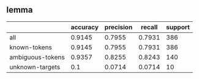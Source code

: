 
## lemma

|                  | accuracy | precision | recall | support |
|------------------|----------|-----------|--------|---------|
| all              | 0.9145   | 0.7955    | 0.7931 | 386     |
| known-tokens     | 0.9145   | 0.7955    | 0.7931 | 386     |
| ambiguous-tokens | 0.9357   | 0.8255    | 0.8243 | 140     |
| unknown-targets  | 0.1      | 0.0714    | 0.0714 | 10      |

